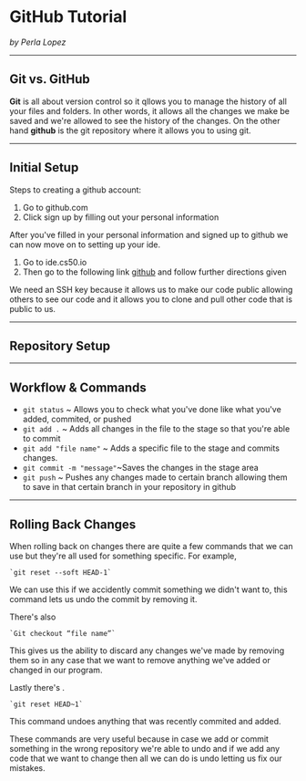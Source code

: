 # GitHub Tutorial

_by Perla Lopez_

---
## Git vs. GitHub
**Git** is all about version control so it qllows you to manage the history of all your files and folders. In other words, it allows all the changes we make be saved and we're allowed to see the history of the changes.
On the other hand **github** is the git repository where it allows you to using git.

---
## Initial Setup
Steps to creating a github account:

1. Go to github.com
2. Click sign up by filling out your personal information

After you've filled in your personal information and signed up to github we can now move on to setting up your ide.

1. Go to ide.cs50.io
2. Then go to the following link [github](https://github.com/hstatsep/ide50) and follow further
directions given

We need an SSH key because it allows us to make our code public allowing others to see our code and it allows you to clone and pull other code that is public to us.


---
## Repository Setup

---
## Workflow & Commands
* `git status` ~ Allows you to check what you've done like what you've added, commited, or pushed
* `git add .`  ~ Adds all changes in the file to the stage so that you're able to commit
* `git add "file name"` ~ Adds a specific file to the stage and commits changes.
* `git commit -m "message"`~Saves the changes in the stage area
* `git push`   ~ Pushes any changes made to certain branch allowing them to save in that certain branch in
your repository in github

---
## Rolling Back Changes
When rolling back on changes there are quite a few commands that we can use but they're all used for something specific.
For example,

    `git reset --soft HEAD-1`

We can use this if we accidently commit something we didn't want to, this command lets us undo the commit by removing it.

There's also

    `Git checkout “file name”`

This gives us the ability to discard any changes we've made by removing them so in any case that we want to remove anything we've added or changed in our program.

Lastly there's .

    `git reset HEAD~1`

This command undoes anything that was recently commited and added.

These commands are very useful because in case we add or commit something in the wrong repository we're able to undo and if we
add any code that we want to change then all we can do is undo letting us fix our mistakes.
